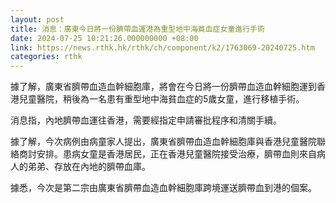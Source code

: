 ```yaml
---
layout: post
title: 消息：廣東今日將一份臍帶血運港為重型地中海貧血症女童進行手術
date: 2024-07-25 10:21:26.000000000 +08:00
link: https://news.rthk.hk/rthk/ch/component/k2/1763069-20240725.htm
categories: rthk
---
```


據了解，廣東省臍帶血造血幹細胞庫，將會在今日將一份臍帶血造血幹細胞運到香港兒童醫院，稍後為一名患有重型地中海貧血症的5歲女童，進行移植手術。

消息指，內地臍帶血運往香港，需要經指定申請審批程序和清關手續。

據了解，今次病例由病童家人提出，廣東省臍帶血造血幹細胞庫與香港兒童醫院聯絡商討安排。患病女童是香港居民，正在香港兒童醫院接受治療，臍帶血則來自病人的弟弟、存放在內地的臍帶血庫。

據悉，今次是第二宗由廣東省臍帶血造血幹細胞庫跨境運送臍帶血到港的個案。
